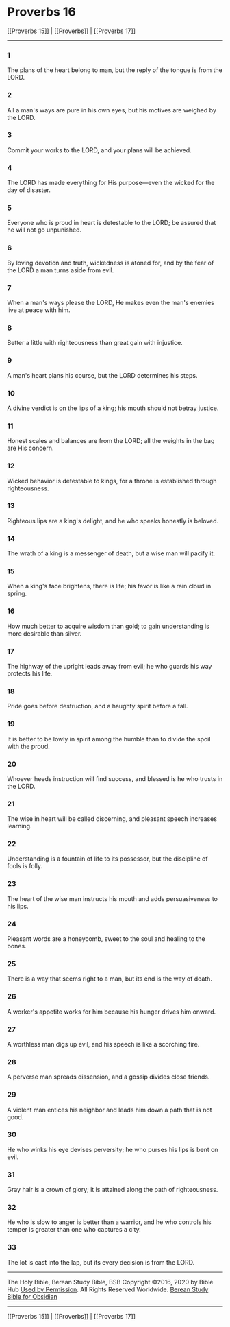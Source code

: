 # Proverbs 16

[[Proverbs 15]] | [[Proverbs]] | [[Proverbs 17]]

---

### 1
The plans of the heart belong to man, but the reply of the tongue is from the LORD.

### 2
All a man's ways are pure in his own eyes, but his motives are weighed by the LORD.

### 3
Commit your works to the LORD, and your plans will be achieved.

### 4
The LORD has made everything for His purpose—even the wicked for the day of disaster.

### 5
Everyone who is proud in heart is detestable to the LORD; be assured that he will not go unpunished.

### 6
By loving devotion and truth, wickedness is atoned for, and by the fear of the LORD a man turns aside from evil.

### 7
When a man's ways please the LORD, He makes even the man's enemies live at peace with him.

### 8
Better a little with righteousness than great gain with injustice.

### 9
A man's heart plans his course, but the LORD determines his steps.

### 10
A divine verdict is on the lips of a king; his mouth should not betray justice.

### 11
Honest scales and balances are from the LORD; all the weights in the bag are His concern.

### 12
Wicked behavior is detestable to kings, for a throne is established through righteousness.

### 13
Righteous lips are a king's delight, and he who speaks honestly is beloved.

### 14
The wrath of a king is a messenger of death, but a wise man will pacify it.

### 15
When a king's face brightens, there is life; his favor is like a rain cloud in spring.

### 16
How much better to acquire wisdom than gold; to gain understanding is more desirable than silver.

### 17
The highway of the upright leads away from evil; he who guards his way protects his life.

### 18
Pride goes before destruction, and a haughty spirit before a fall.

### 19
It is better to be lowly in spirit among the humble than to divide the spoil with the proud.

### 20
Whoever heeds instruction will find success, and blessed is he who trusts in the LORD.

### 21
The wise in heart will be called discerning, and pleasant speech increases learning.

### 22
Understanding is a fountain of life to its possessor, but the discipline of fools is folly.

### 23
The heart of the wise man instructs his mouth and adds persuasiveness to his lips.

### 24
Pleasant words are a honeycomb, sweet to the soul and healing to the bones.

### 25
There is a way that seems right to a man, but its end is the way of death.

### 26
A worker's appetite works for him because his hunger drives him onward.

### 27
A worthless man digs up evil, and his speech is like a scorching fire.

### 28
A perverse man spreads dissension, and a gossip divides close friends.

### 29
A violent man entices his neighbor and leads him down a path that is not good.

### 30
He who winks his eye devises perversity; he who purses his lips is bent on evil.

### 31
Gray hair is a crown of glory; it is attained along the path of righteousness.

### 32
He who is slow to anger is better than a warrior, and he who controls his temper is greater than one who captures a city.

### 33
The lot is cast into the lap, but its every decision is from the LORD.

---

The Holy Bible, Berean Study Bible, BSB
Copyright ©2016, 2020 by Bible Hub
[Used by Permission](https://berean.bible/terms.htm). All Rights Reserved Worldwide.
[Berean Study Bible for Obsidian](https://github.com/gapmiss/berean-study-bible-for-obsidian)

---

[[Proverbs 15]] | [[Proverbs]] | [[Proverbs 17]]

